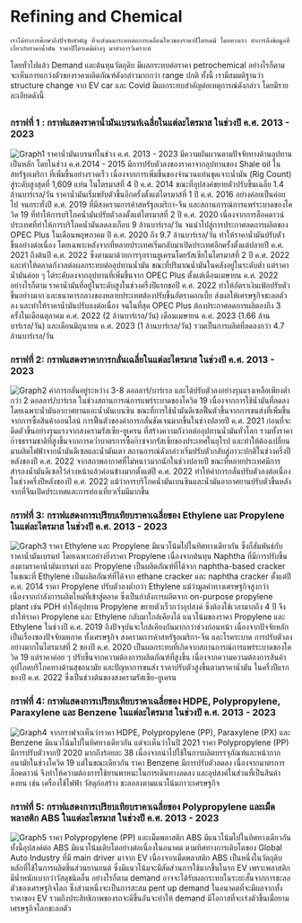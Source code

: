 # Refining and Chemical

    เราได้ทำการศึกษาถึงปัจจัยสำคัญ ที่จะส่งผลกระทบต่อการเคลื่อนไหวของราคาปิโตรเคมี โดยทางเรา ทำการดึงข้อมูลที่เกี่ยวกับราคาน้ำมัน ราคาปิโตรเคมีต่างๆ มาทำการวิเคราะห์ 
โดยทั่วไปแล้ว  Demand และต้นทุนวัตถุดิบ มีผลกระทบต่อราคา petrochemical อย่างไรก็ตาม จะเห็นการแกว่งตัวของราคาผลิตภัณฑ์ดังกล่าวมากกว่า range ปกติ ทั้งนี้ เรามีสมมติฐานว่า structure change จาก EV car และ Covid มีผลกระทบสำคัญต่อเหตุการณ์ดังกล่าว โดยมีรายละเอียดดังนี้ 

##
### กราฟที่ 1 : กราฟแสดงราคาน้ำมันเบรนท์เฉลี่ยในแต่ละไตรมาส ในช่วงปี ค.ศ. 2013 - 2023
![Graph1](https://github.com/JiawYupa/miniproject-DADS5001/assets/126368266/95bdb5f2-fff0-47b8-931a-e08d6e52b0d3)
    ราคาน้ำมันเบรนท์ในช่วง ค.ศ. 2013 - 2023 มีความผันผวนตามปัจจัยทางด้านอุปทานเป็นหลัก โดยในช่วง ค.ศ.2014 - 2015 มีการปรับตัวลงของราคาจากอุปทานของ Shale oil ในสหรัฐอเมริกา ที่เพิ่มขึ้นอย่างรวดเร็ว เนื่องจากการเพิ่มขึ้นของจำนวนแท่นขุดเจาะน้ำมัน (Rig Count) สู่ระดับสูงสุดที่ 1,609 แท่น ในไตรมาสที่ 4 ปี ค.ศ. 2014 ขณะที่อุปสงค์ขยายตัวปรับขึ้นเฉลี่ย 1.4 ล้านบาร์เรล/วัน ราคาน้ำมันเริ่มขยับตัวขึ้นอีกครั้งตั้งแต่ไตรมาสที่ 1 ปี ค.ศ. 2016 อย่างค่อยเป็นค่อยไป จนกระทั่งปี ค.ศ. 2019 ที่มีสงครามการค้าสหรัฐอเมริกา-จีน และสถานการณ์การแพร่ระบาดของโควิด 19 ที่ทำให้การบริโภคน้ำมันปรับตัวลงตั้งแต่ไตรมาสที่ 2 ปี ค.ศ. 2020 เนื่องจากการล็อคดาวน์ประเทศที่ทำให้การบริโภคน้ำมันลดลงเกือบ 9 ล้านบาร์เรล/วัน จนนำไปสู่การประกาศลดการผลิตของ OPEC Plus ในเดือนพฤษภาคม ปี ค.ศ. 2020 ถึง 9.7 ล้านบาร์เรล/วัน ทำให้ราคาน้ำมันปรับตัวขึ้นอย่างต่อเนื่อง โดยเฉพาะหลังจากที่หลายประเทศเริ่มกลับมาเปิดประเทศอีกครั้งตั้งแต่ปลายปี ค.ศ. 2021 ถึงต้นปี ค.ศ. 2022 ซึ่งตามมาด้วยการรุกรานยูเครนโดยรัสเซียในไตรมาสที่ 2 ปี ค.ศ. 2022 และทำให้ตลาดกังวลต่อผลกระทบต่ออุปทานน้ำมัน ขณะที่ปริมาณน้ำมันในคลังอยู่ในระดับต่ำ แต่ราคาน้ำมันค่อย ๆ ไต่ระดับลงจากอุปทานที่เพิ่มขึ้นจาก OPEC Plus ตั้งแต่เดือนเมษายน ค.ศ. 2022 อย่างไรก็ตาม ราคาน้ำมันที่อยู่ในระดับสูงในช่วงครึ่งปีแรกขอปี ค.ศ. 2022 ทำให้อัตราเงินเฟ้อปรับตัวขึ้นอย่างมาก และธนาคารกลางของหลายประเทศต้องปรับขึ้นอัตราดอกเบี้ย ส่งผลให้เศรษฐกิจชะลอตัวลง และทำให้ราคาน้ำมันปรับลงต่อเนื่อง จนในที่สุด OPEC Plus ต้องประกาศลดการผลิตลงถึง 3 ครั้งในเดือนตุลาคม ค.ศ. 2022 (2 ล้านบาร์เรล/วัน) เดือนเมษายน ค.ศ. 2023 (1.66 ล้านบาร์เรล/วัน) และเดือนมิถุนายน ค.ศ. 2023 (1 ล้านบาร์เรล/วัน) รวมเป็นการผลิตที่ลดลงกว่า 4.7 ล้านบาร์เรล/วัน     



### กราฟที่ 2: กราฟแสดงราคาการกลั่นเฉลี่ยในแต่ละไตรมาส ในช่วงปี ค.ศ. 2013 - 2023
![Graph2](https://github.com/JiawYupa/miniproject-DADS5001/assets/126368266/d3e0a323-5be9-4aa3-ac16-861ae6ef9c22)
    ค่าการกลั่นอยู่ระหว่าง 3-8 ดอลลาร์/บาร์เรล และได้ปรับตัวลงอย่างรุนแรงเหลือเพียงต่ำกว่า 2 ดอลลาร์/บาร์เรล ในช่วงสถานการณ์การแพร่ระบาดของโควิด 19 เนื่องจากการใช้น้ำมันที่ลดลง โดยเฉพาะน้ำมันอากาศยานและน้ำมันเบนซิน ขณะที่การใช้น้ำมันดีเซลฟื้นตัวขึ้นจากการขนส่งที่เพิ่มขึ้นจากการซื้อสินค้าออนไลน์ การฟื้นตัวของค่าการกลั่นชัดเจนมากขึ้นในช่วงปลายปี ค.ศ. 2021 ก่อนที่จะดีดตัวขึ้นอย่างรุนแรงจากสงครามรัสเซีย-ยูเครน ที่สร้างความกังวลต่ออุปทานน้ำมันทั่วโลก รวมทั้งราคาก๊าซธรรมชาติที่สูงขึ้นจากการคว่ำบาตรการซื้อก๊าซจากรัสเซียของประเทศในยุโรป และทำให้ต้องเปลี่ยนมาผลิตไฟฟ้าจากน้ำมันดีเซลและน้ำมันเตา สถานการณ์ดังกล่าวเริ่มปรับตัวกลับสู่ภาวะปกติในช่วงครึ่งปีหลังของปี ค.ศ. 2022 จากสภาพอากาศที่ไม่หนาวมากนักในช่วงปลายปี ขณะที่หลายประเทศมีการสำรองน้ำมันดีเซลไว้ล่วงหน้าแล้วค่อนข้างมากตั้งแต่ปี ค.ศ. 2022 ทำให้ค่าการกลั่นปรับตัวลงต่อเนื่องในช่วงครึ่งปีหลังของปี ค.ศ. 2022 แม้ว่าการบริโภคน้ำมันเบนซินและน้ำมันอากาศยานปรับตัวขึ้นหลังจากที่จีนเปิดประเทศและการท่องเที่ยวเริ่มมีมากขึ้น



### กราฟที่ 3: กราฟแสดงการเปรียบเทียบราคาเฉลี่ยของ Ethylene และ Propylene ในแต่ละไตรมาส ในช่วงปี ค.ศ. 2013 - 2023
![Graph3](https://github.com/JiawYupa/miniproject-DADS5001/assets/126368266/9704e8bf-e459-4d8a-85ff-86a75cdcbfa3)
     ราคา Ethylene และ Propylene มีแนวโน้มไปในทิศทางเดียวกัน ซึ่งก็สัมพันธ์กับราคาน้ำมันเบรนท์ โดยเฉพาะอย่างยิ่งราคา Propylene เนื่องจากต้นทุน Naphtha ที่มีการปรับขึ้นลงตามราคาน้ำมันเบรนท์ และ Propylene เป็นผลิตภัณฑ์ที่ได้จาก naphtha-based cracker ในขณะที่ Ethylene เป็นผลิตภัณฑ์ที่ได้จาก ethane cracker และ naphtha cracker        ตั้งแต่ปี ค.ศ. 2014 ราคา Propylene ปรับตัวลงต่ำกว่า Ethylene แม้ว่ามูลค่าทางเศรษฐกิจสูงกว่า เนื่องจากกำลังการผลิตใหม่ที่เข้าสู่ตลาด ซึ่งเป็นกำลังการผลิตจาก on-purpose propylene plant เช่น PDH ทำให้อุปทาน Propylene ขยายตัวเร็วกว่าอุปสงค์ ซึ่งต้องใช้เวลามากถึง 4 ปี จึงทำให้ราคา Propylene และ Ethylene กลับมาใกล้เคียงได้ แนวโน้มของราคา Propylene และ Ethylene ในช่วงปี ค.ศ. 2019 ถึงปัจจุบันจะใกล้เคียงกันมากกว่าช่วงก่อนหน้า เนื่องจากปัจจัยหลักเป็นเรื่องของปัจจัยมหภาค ทั้งเศรษฐกิจ สงครามการค้าสหรัฐอเมริกา-จีน และโรคระบาด การปรับตัวลงอย่างมากในไตรมาสที่ 2 ของปี ค.ศ. 2020 เป็นผลกระทบที่เกิดจากสถานการณ์การแพร่ระบาดของโควิด 19 แต่ราคาค่อย ๆ ปรับขึ้นจากความต้องการผลิตภัณฑ์ที่สูงขึ้น เนื่องจากความความต้องการสินค้าอุปโภคบริโภคทางด้านสุขอนามัย และปัญหาการขนส่ง ราคาปรับตัวสูงขึ้นตามราคาน้ำมัน ในครึ่งปีแรกของปี ค.ศ. 2022 ซึ่งเป็นช่วงต้นของสงครามรัสเซีย-ยูเครน 



### กราฟที่ 4: กราฟแสดงการเปรียบเทียบราคาเฉลี่ยของ HDPE, Polypropylene, Paraxylene และ Benzene ในแต่ละไตรมาส ในช่วงปี ค.ศ. 2013 - 2023
![Graph4](https://github.com/JiawYupa/miniproject-DADS5001/assets/126368266/04e2bef0-57a7-42c3-ac75-dfaeda93cd03)
    จากกราฟจะเห็นว่าราคา HDPE, Polypropylene (PP), Paraxylene (PX) และ Benzene มีแนวโน้มไปในทิศทางเดียวกัน  แต่จะเห็นว่าในปี 2021 ราคา Polypropylene (PP) มีการปรับตัวจากปี 2020 มากถึงร้อยละ 38 เนื่องจากนำไปใช้ในการผลิตบรรจุภัณฑ์และหน้ากากอนามัยในช่วงโควิด 19 แต่ในขณะเดียวกัน ราคา Benzene มีการปรับตัวลดลง เนื่องจากมาตรการล็อคดาวน์ จึงทำให้ความต้องการใช้ยานพาหนะในการเดินทางลดลง และอุปสงค์ในส่วนที่เป็นสินค้าคงทน เช่น เครื่องใช้ไฟฟ้า วัสดุก่อสร้าง ชะลอลงตามแนวโน้มภาวะเศรษฐกิจ 



### กราฟที่ 5: กราฟแสดงการเปรียบเทียบราคาเฉลี่ยของ Polypropylene และเม็ดพลาสติก ABS ในแต่ละไตรมาส ในช่วงปี ค.ศ. 2013 - 2023
![Graph5](https://github.com/JiawYupa/miniproject-DADS5001/assets/126368266/8e5e9ae1-7a96-4ce0-a132-4ddbd6528b07)
     ราคา Polypropylene (PP)  และเม็ดพลาสติก  ABS มีแนวโน้มไปในทิศทางเดียวกัน ทั้งนี้อุปสงค์ต่อ ABS มีแนวโน้มเติบโตอย่างต่อเนื่องในอนาคต ตามทิศทางการเติบโตของ Global Auto Industry ที่มี main driver มาจาก EV เนื่องจากเม็ดพลาสติก ABS เป็นหนึ่งในวัตถุดิบหลักที่ใช้ในการผลิตชิ้นส่วนยานยนต์ ซึ่งมีแนวโน้มจะมีสัดส่วนการใช้มากขึ้นในรถ EV เพราะพลาสติกมีน้ำหนักเบากว่าวัสดุชนิดอื่น อย่างไรก็ตาม demand อาจจะได้รับผลกระทบในระยะสั้นจากการชะลอตัวของเศรษฐกิจโลก ซึ่งส่วนหนึ่งจะเป็นการสะสม pent up demand ในอนาคตที่จะมีผลจากทั้งราคาของ  EV รวมถึงประสิทธิภาพของรถจะดีขึ้นอันจะทำให้  demand มีโอกาสที่จะเร่งตัวขึ้นเมื่อยามเศรษฐกิจโลกชะลอตัว


